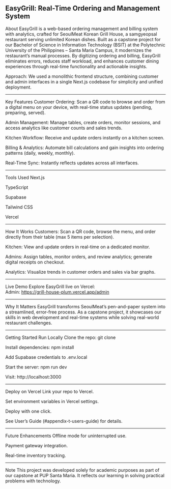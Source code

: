 EasyGrill: Real-Time Ordering and Management System
---

About
EasyGrill is a web-based ordering management and billing system with analytics, crafted for SeoulMeat Korean Grill House, a samgyeopsal restaurant serving unlimited Korean dishes. Built as a capstone project for our Bachelor of Science in Information Technology (BSIT) at the Polytechnic University of the Philippines – Santa Maria Campus, it modernizes the restaurant’s manual processes. By digitizing ordering and billing, EasyGrill eliminates errors, reduces staff workload, and enhances customer dining experiences through real-time functionality and actionable insights.

Approach: We used a monolithic frontend structure, combining customer and admin interfaces in a single Next.js codebase for simplicity and unified deployment.

---

Key Features
Customer Ordering: Scan a QR code to browse and order from a digital menu on your device, with real-time status updates (pending, preparing, served).

Admin Management: Manage tables, create orders, monitor sessions, and access analytics like customer counts and sales trends.

Kitchen Workflow: Receive and update orders instantly on a kitchen screen.

Billing & Analytics: Automate bill calculations and gain insights into ordering patterns (daily, weekly, monthly).

Real-Time Sync: Instantly reflects updates across all interfaces.

---

Tools Used
Next.js  

TypeScript  

Supabase  

Tailwind CSS  

Vercel

---

How It Works
Customers: Scan a QR code, browse the menu, and order directly from their table (max 5 items per selection).

Kitchen: View and update orders in real-time on a dedicated monitor.

Admins: Assign tables, monitor orders, and review analytics; generate digital receipts on checkout.

Analytics: Visualize trends in customer orders and sales via bar graphs.

---

Live Demo
Explore EasyGrill live on Vercel:  
Admin: https://grill-house-plum.vercel.app/admin

---

Why It Matters
EasyGrill transforms SeoulMeat’s pen-and-paper system into a streamlined, error-free process. As a capstone project, it showcases our skills in web development and real-time systems while solving real-world restaurant challenges.

---

Getting Started
Run Locally
Clone the repo: git clone <repository-url>

Install dependencies: npm install

Add Supabase credentials to .env.local

Start the server: npm run dev

Visit: http://localhost:3000

---

Deploy on Vercel
Link your repo to Vercel.

Set environment variables in Vercel settings.

Deploy with one click.

See User’s Guide (#appendix-t-users-guide) for details.

---

Future Enhancements
Offline mode for uninterrupted use.

Payment gateway integration.

Real-time inventory tracking.

---

Note
This project was developed solely for academic purposes as part of our capstone at PUP Santa Maria. It reflects our learning in solving practical problems with technology.

